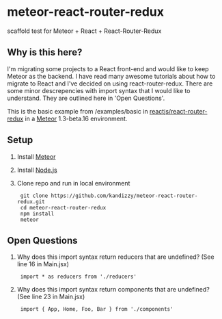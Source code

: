 # meteor-react-router-redux
scaffold test for Meteor + React + React-Router-Redux

## Why is this here?
I'm migrating some projects to a React front-end and would like to keep Meteor as the backend. I have read many awesome tutorials about how to migrate to React and I've decided on using react-router-redux. There are some minor descrepencies with import syntax that I would like to understand. They are outlined here in 'Open Questions'.

This is the basic example from /examples/basic in [reactjs/react-router-redux](https://github.com/reactjs/react-router-redux) in a [Meteor](https://www.meteor.com/) 1.3-beta.16 environment.

## Setup
1. Install [Meteor](https://www.meteor.com/install)
2. Install [Node.js](https://nodejs.org/en/) 
2. Clone repo and run in local environment

		git clone https://github.com/kandizzy/meteor-react-router-redux.git
		cd meteor-react-router-redux
		npm install
		meteor

## Open Questions
1. Why does this import syntax return reducers that are undefined? (See line 16 in Main.jsx)

		import * as reducers from './reducers'

2. Why does this import syntax return components that are undefined? (See line 23 in Main.jsx)

		import { App, Home, Foo, Bar } from './components'